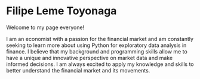 # Filipe Leme Toyonaga

Welcome to my page everyone!

I am an economist with a passion for the financial market and am constantly seeking to learn more about using Python for exploratory data analysis in finance. I believe that my background and programming skills allow me to have a unique and innovative perspective on market data and make informed decisions. I am always excited to apply my knowledge and skills to better understand the financial market and its movements.
